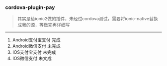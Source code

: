 ### cordova-plugin-pay

> 其实是给ionic2做的插件，未经过cordova测试，需要将ionic-native替换成我的源，等做完再详细写

---
1. Android支付宝支付 完成
2. Android微信支付   未完成
3. IOS支付宝支付     未完成
4. IOS微信支付       未文成


